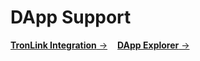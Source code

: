 # DApp Support

<div style="display: flex; gap: 1rem; flex-wrap: wrap;">

<a class="card-link" href="integrate-tronlink">
  <strong>TronLink Integration</strong> →
</a>
<a class="card-link" href="dapp-browser">
  <strong>DApp Explorer</strong> →
</a>

</div>